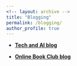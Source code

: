 ```yaml
---
<!-- layout: archive -->
title: "Blogging"
permalink: /blogging/
author_profile: true
---
```


* [**Tech and AI blog**](https://medium.com/@george.seif94)

* [**Online Book Club blog**](https://medium.com/@thebookclub56)

